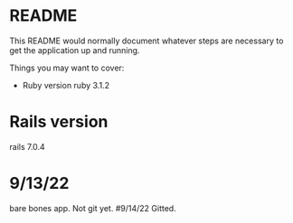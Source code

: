 # README

This README would normally document whatever steps are necessary to get the
application up and running.

Things you may want to cover:

* Ruby version
ruby 3.1.2
# Rails version
rails 7.0.4
# 9/13/22
bare bones app.
Not git yet.
#9/14/22
Gitted.